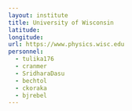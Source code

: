 ```yaml
---
layout: institute
title: University of Wisconsin
latitude: 
longitude: 
url: https://www.physics.wisc.edu
personnel:
  - tulika176
  - cranmer
  - SridharaDasu
  - bechtol
  - ckoraka
  - bjrebel
---
```


